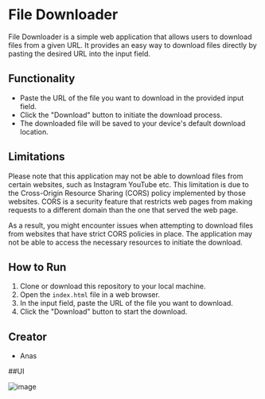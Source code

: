 # File Downloader

File Downloader is a simple web application that allows users to download files from a given URL. It provides an easy way to download files directly by pasting the desired URL into the input field.

## Functionality

- Paste the URL of the file you want to download in the provided input field.
- Click the "Download" button to initiate the download process.
- The downloaded file will be saved to your device's default download location.

## Limitations

Please note that this application may not be able to download files from certain websites, such as Instagram YouTube etc. This limitation is due to the Cross-Origin Resource Sharing (CORS) policy implemented by those websites. CORS is a security feature that restricts web pages from making requests to a different domain than the one that served the web page.

As a result, you might encounter issues when attempting to download files from websites that have strict CORS policies in place. The application may not be able to access the necessary resources to initiate the download.

## How to Run

1. Clone or download this repository to your local machine.
2. Open the `index.html` file in a web browser.
3. In the input field, paste the URL of the file you want to download.
4. Click the "Download" button to start the download.

## Creator

- Anas

##UI

![image](https://github.com/Anasdevs/File-Downloader/assets/68700511/e9c83585-d92c-4b48-a3a9-64b0bd530654)
